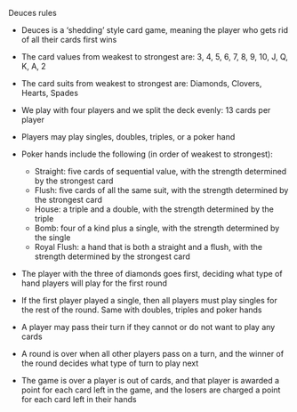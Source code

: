 Deuces rules

- Deuces is a ‘shedding’ style card game, meaning the player who gets rid of all their cards first wins

- The card values from weakest to strongest are: 3, 4, 5, 6, 7, 8, 9, 10, J, Q, K, A, 2
- The card suits from weakest to strongest are: Diamonds, Clovers, Hearts, Spades

- We play with four players and we split the deck evenly: 13 cards per player
- Players may play singles, doubles, triples, or a poker hand
- Poker hands include the following (in order of weakest to strongest):
    - Straight: five cards of sequential value, with the strength determined by the strongest card
    - Flush: five cards of all the same suit, with the strength determined by the strongest card
    - House: a triple and a double, with the strength determined by the triple
    - Bomb: four of a kind plus a single, with the strength determined by the single
    - Royal Flush: a hand that is both a straight and a flush, with the strength determined by the strongest card

- The player with the three of diamonds goes first, deciding what type of hand players will play for the first round
- If the first player played a single, then all players must play singles for the rest of the round. Same with doubles, triples and poker hands
- A player may pass their turn if they cannot or do not want to play any cards
- A round is over when all other players pass on a turn, and the winner of the round decides what type of turn to play next

- The game is over a player is out of cards, and that player is awarded a point for each card left in the game, and the losers are charged a point for each card left in their hands
